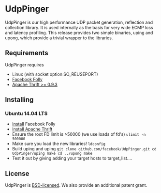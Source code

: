 
# UdpPinger
UdpPinger is our high performance UDP packet generation, reflection and collection library. It is used internally as the basis for very wide ECMP loss and latency profiling. This release provides two simple binaries, uping and upong, which provide a trivial wrapper to the libraries.

## Requirements
UdpPinger requires
* Linux (with socket option SO_REUSEPORT)
* [Facebook Folly](https://github.com/facebook/folly)
* [Apache Thrift >= 0.9.3](https://thrift.apache.org/download)

## Installing

### Ubuntu 14.04 LTS
* [Install](https://github.com/facebook/folly#ubuntu-1404-lts) Facebook Folly
* [Install Apache Thrift](https://thrift.apache.org/docs/install/debian)
* Ensure the root FD limit is >50000 (we use loads of fd's)
`ulimit -n 500000`
* Make sure you load the new libraries!
`ldconfig`
* Build uping and uping
`git clone github.com/facebook/UdpPinger.git
cd UdpPinger/uping
make
cd ../upong
make`
* Test it out by giving adding your target hosts to target_list....

## License
UdpPinger is [BSD-licensed](https://github.com/facebook/UdpPinger/blob/master/LICENSE). We also provide an additional patent grant.

